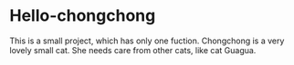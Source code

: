 # Hello-chongchong
This is a small project, which has only one fuction.
Chongchong is a very lovely small cat. She needs care from other cats, like cat Guagua.
